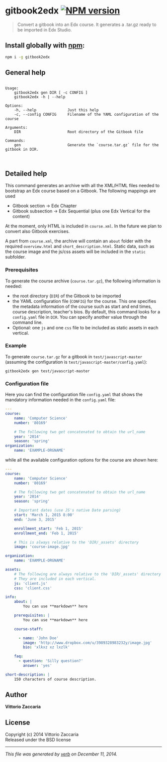 # gitbook2edx [![NPM version](https://badge.fury.io/js/gitbook2edx.svg)](http://badge.fury.io/js/gitbook2edx)

> Convert a gitbook into an Edx course. It generates a .tar.gz ready to be imported in Edx Studio.

## Install globally with [npm](npmjs.org):

```bash
npm i -g gitbook2edx
```

## General help 

```

Usage:
    gitbook2edx gen DIR [ -c CONFIG ]
    gitbook2edx -h | --help 

Options:
    -h, --help              Just this help
    -c, --config CONFIG     Filename of the YAML configuration of the course

Arguments:
    DIR                     Root directory of the Gitbook file 

Commands:
    gen                     Generate the `course.tar.gz` file for the gitbook in DIR.



```

## Detailed help

This command generates an archive with all the XML/HTML files needed to bootstrap an Edx course based on a Gitbook. The following mappings are used

- Gitbook section -> Edx Chapter
- Gitbook subsection -> Edx Sequential (plus one Edx Vertical for the content)

At the moment, only HTML is included in `course.xml`. In the future we plan to convert also Gitbook exercises.

A part from `course.xml`, the archive will contain an `about` folder with the required `overview.html` and `short_description.html`. Static data, such as the course image and the js/css assets will be included in the `static` subfolder.

### Prerequisites

To generate the course archive (`course.tar.gz`), the following information is needed:

* the root directory (`DIR`) of the Gitbook to be imported
* the YAML configuration file (`CONFIG`) for the course. This one specifies the metadata information of the course such as start and end times, course description, teacher's bios. By default, this command looks for a `config.yaml` file in `DIR`. You can specify another value through the command line.
* Optional: one `js` and one `css` file to be included as static assets in each vertical. 

### Example

To generate `course.tar.gz` for a gitbook in `test/javascript-master` (assuming the configuration is `test/javascript-master/config.yaml`): 

    gitbook2edx gen test/javascript-master


### Configuration file
Here you can find the configuration file `config.yaml` that shows the mandatory information needed in the `config.yaml` file:

```yaml
---
course: 
    name: 'Computer Science'
    number: '80169'

    # The following two get concatenated to obtain the url_name
    year: '2014'
    season: 'spring' 
organization: 
    name: 'EXAMPLE-ORGNAME'
```

while all the available configuration options for the course are shown here:

```yaml
---
course: 
    name: 'Computer Science'
    number: '80169'

    # The following two get concatenated to obtain the url_name
    year: '2014'
    season: 'spring' 

    # Important dates (use JS's native Date parsing)
    start: 'March 1, 2015 8:00'
    end: 'June 3, 2015'

    enrollment_start: 'Feb 1, 2015'
    enrollment_end: 'Feb 1, 2015'

    # This is always relative to the 'DIR/_assets' directory
    image: 'course-image.jpg'

organization: 
    name: 'EXAMPLE-ORGNAME'

assets:
    # The following are always relative to the 'DIR/_assets' directory
    # They are included in each vertical.
    js: 'client.js'
    css: 'client.css'

info:
    about: |
        You can use **markdown** here

    prerequisites: |
        You can use **markdown** here

    course-staff: 

      - name: 'John Doe' 
        image: 'http://www.dropbox.com/u/3989328983232y/image.jpg'
        bio: 'xlkxz xz lxzlk'

    faq: 
      - question: 'Silly question?'
        answer: 'yes'

short-description: |
    150 characters of course description.
```


## Author

**Vittorio Zaccaria**
 

## License
Copyright (c) 2014 Vittorio Zaccaria  
Released under the BSD license

***

_This file was generated by [verb](https://github.com/assemble/verb) on December 11, 2014._
